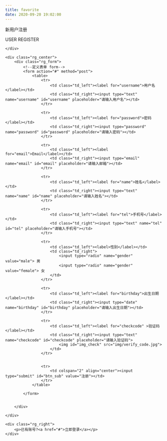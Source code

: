 ```yaml
---
title: favorite
date: 2020-09-20 19:02:00
---
```

<!DOCTYPE html>
<html lang="en">

<body>

<div class="rg_layout">
    <div class="rg_left">
        <p>新用户注册</p>
        <p>USER REGISTER</p>

    </div>

    <div class="rg_center">
        <div class="rg_form">
            <!--定义表单 form-->
            <form action="#" method="post">
                <table>
                    <tr>
                        <td class="td_left"><label for="username">用户名</label></td>
                        <td class="td_right"><input type="text" name="username" id="username" placeholder="请输入用户名"></td>
                    </tr>

                    <tr>
                        <td class="td_left"><label for="password">密码</label></td>
                        <td class="td_right"><input type="password" name="password" id="password" placeholder="请输入密码"></td>
                    </tr>

                    <tr>
                        <td class="td_left"><label for="email">Email</label></td>
                        <td class="td_right"><input type="email" name="email" id="email" placeholder="请输入邮箱"></td>
                    </tr>

                    <tr>
                        <td class="td_left"><label for="name">姓名</label></td>
                        <td class="td_right"><input type="text" name="name" id="name" placeholder="请输入姓名"></td>
                    </tr>

                    <tr>
                        <td class="td_left"><label for="tel">手机号</label></td>
                        <td class="td_right"><input type="text" name="tel" id="tel" placeholder="请输入手机号"></td>
                    </tr>

                    <tr>
                        <td class="td_left"><label>性别</label></td>
                        <td class="td_right">
                            <input type="radio" name="gender" value="male"> 男
                            <input type="radio" name="gender" value="female"> 女
                        </td>
                    </tr>

                    <tr>
                        <td class="td_left"><label for="birthday">出生日期</label></td>
                        <td class="td_right"><input type="date" name="birthday" id="birthday" placeholder="请输入出生日期"></td>
                    </tr>

                    <tr>
                        <td class="td_left"><label for="checkcode" >验证码</label></td>
                        <td class="td_right"><input type="text" name="checkcode" id="checkcode" placeholder="请输入验证码">
                            <img id="img_check" src="img/verify_code.jpg">
                        </td>
                    </tr>


                    <tr>
                        <td colspan="2" align="center"><input type="submit" id="btn_sub" value="注册"></td>
                    </tr>
                </table>

            </form>


        </div>

    </div>

    <div class="rg_right">
        <p>已有账号?<a href="#">立即登录</a></p>
    </div>

</div>
</body>
</html>